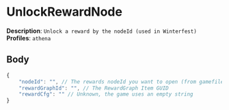 # UnlockRewardNode

**Description**: `Unlock a reward by the nodeId (used in Winterfest)` \
**Profiles**: `athena`

## Body

```js
{
    "nodeId": "", // The rewards nodeId you want to open (from gamefiles)
    "rewardGraphId": "", // The RewardGraph Item GUID
    "rewardCfg": "" // Unknown, the game uses an empty string
}
```
